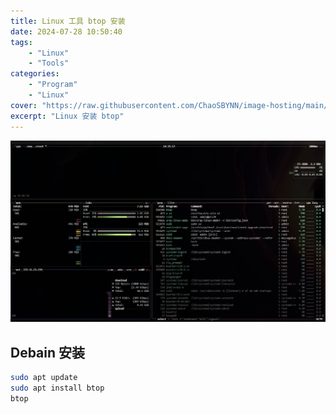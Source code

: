 ```yaml
---
title: Linux 工具 btop 安装
date: 2024-07-28 10:50:40
tags: 
    - "Linux"
    - "Tools"
categories:
    - "Program"
    - "Linux"
cover: "https://raw.githubusercontent.com/ChaoSBYNN/image-hosting/main/program/linux.png"
excerpt: "Linux 安装 btop"
---
```


![htop](https://raw.githubusercontent.com/ChaoSBYNN/image-hosting/main/program/linux/btop.png)

## Debain 安装

```sh
sudo apt update
sudo apt install btop
btop
```
